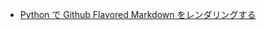 - [Python で Github Flavored Markdown をレンダリングする](http://tototoshi.hatenablog.com/entry/2014/05/17/020241)
